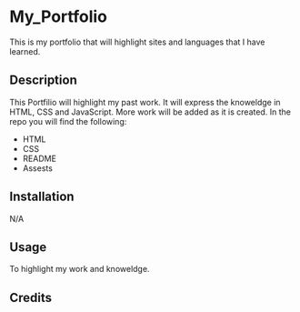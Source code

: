 # My_Portfolio
This is my portfolio that will highlight sites and languages that I have learned. 

## Description
This Portfilio will highlight my past work. It will express the knoweldge in HTML, CSS and JavaScript. More work will be added as it is created. In the repo you will find the following:
- HTML
- CSS
- README
- Assests

## Installation
N/A

## Usage
To highlight my work and knoweldge. 

## Credits